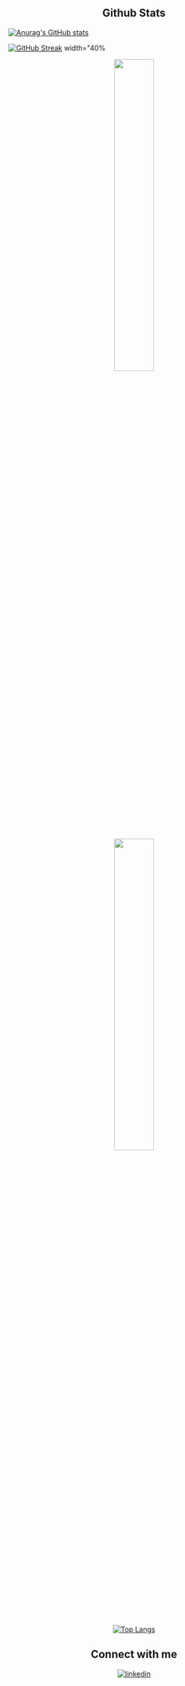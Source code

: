 <div align="center">

## Github Stats  

</div> 

[![Anurag's GitHub stats](https://github-readme-stats.vercel.app/api?username=RamonRossaDePaula&theme=chartreuse-dark&show_icons=true)](https://github.com/anuraghazra/github-readme-stats)

[![GitHub Streak](https://github-readme-streak-stats.herokuapp.com?user=RamonRossaDePaula&theme=chartreuse-dark&hide_border=false&date_format=j%20M%5B%20Y%5D)](https://git.io/streak-stats) width="40%




  
<div align="center"><img src="https://github-readme-stats.vercel.app/api?username=RamonRossaDePaula&theme=chartreuse-dark&show_icons=true" align="center" width="40%"/>
  
<div align="center"><img src="https://github-readme-streak-stats.herokuapp.com?user=RamonRossaDePaula&theme=chartreuse-dark&hide_border=false&date_format=j%20M%5B%20Y%5D" align="center" width="40%"/>
  
[![Top Langs](https://github-readme-stats.vercel.app/api/top-langs/?username=RamonRossaDePaula&theme=chartreuse-dark&&layout=compact)](https://github.com/anuraghazra/github-readme-stats)

  
  ## Connect with me  

<a href="https://www.linkedin.com/in/ramonrossadepaula" target="_blank">
<img src=https://img.shields.io/badge/linkedin-%231E77B5.svg?&style=for-the-badge&logo=linkedin&logoColor=white alt=linkedin  />
</a>  
</div>  
<br/>                                                 
                                                                    
  
